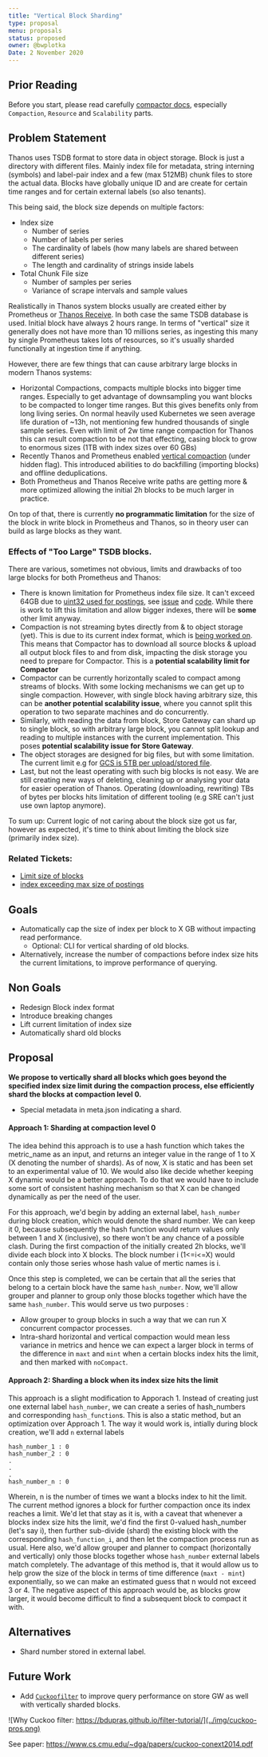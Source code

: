 ```yaml
---
title: "Vertical Block Sharding"
type: proposal
menu: proposals
status: proposed
owner: @bwplotka
Date: 2 November 2020
---
```


## Prior Reading

Before you start, please read carefully [compactor docs](../components/compact.md), especially `Compaction`, `Resource` and `Scalability` parts.

## Problem Statement

Thanos uses TSDB format to store data in object storage. Block is just a directory with different files. Mainly index file for
metadata, string interning (symbols) and label-pair index and a few (max 512MB) chunk files to store the actual data.
Blocks have globally unique ID and are create for certain time ranges and for certain external labels (so also tenants).

This being said, the block size depends on multiple factors:

* Index size
  * Number of series
  * Number of labels per series
  * The cardinality of labels (how many labels are shared between different series)
  * The length and cardinality of strings inside labels
* Total Chunk File size
  * Number of samples per series
  * Variance of scrape intervals and sample values

Realistically in Thanos system blocks usually are created either by Prometheus or [Thanos Receive](../components/receive.md). In both case the same TSDB database is 
used. Initial block have always 2 hours range. In terms of "vertical" size it generally does not have more than 10 millions series, as 
ingesting this many by single Prometheus takes lots of resources, so it's usually sharded functionally at ingestion time if anything.
  
However, there are few things that can cause arbitrary large blocks in modern Thanos systems:

* Horizontal Compactions, compacts multiple blocks into bigger time ranges. Especially to get advantage of downsampling you 
want blocks to be compacted to longer time ranges. But this gives benefits only from long living series. On normal heavily used
Kubernetes we seen average life duration of ~13h, not mentioning few hundred thousands of single sample series. Even with limit
of 2w time range compaction for Thanos this can result compaction to be not that effecting, casing block to grow to enormous sizes (1TB with index
sizes over 60 GBs)
* Recently Thanos and Prometheus enabled [vertical compaction](../components/compact.md#vertical-compactions) (under hidden flag). This introduced
abilities to do backfilling (importing blocks) and offline deduplications.
* Both Prometheus and Thanos Receive write paths are getting more & more optimized allowing the initial 2h blocks to be much larger in practice. 

On top of that, there is currently **no programmatic limitation** for the size of the block in write block in Prometheus and Thanos, so in theory
user can build as large blocks as they want.

### Effects of "Too Large" TSDB blocks.

There are various, sometimes not obvious, limits and drawbacks of too large blocks for both Prometheus and Thanos:

* There is known limitation for Prometheus index file size. It can't exceed 64GB due to [uint32 used for postings](https://grafana.com/blog/2019/10/31/lifting-the-index-size-limit-of-prometheus-with-postings-compression/),
see [issue](https://github.com/thanos-io/thanos/issues/1424) and [code](https://github.com/prometheus/prometheus/blob/3d8826a3d42566684283a9b7f7e812e412c24407/tsdb/index/index.go#L279).
While there is work to lift this limitation and allow bigger indexes, there will be **some** other limit anyway.
* Compaction is not streaming bytes directly from & to object storage (yet). This is due to its current index format, which is [being worked on](https://github.com/thanos-io/thanos/issues/3389).
This means that Compactor has to download all source blocks & upload all output block files to and from disk, impacting the disk storage you need to prepare for Compactor.
This is a **potential scalability limit for Compactor**
* Compactor can be currently horizontally scaled to compact among streams of blocks. With some locking mechanisms we can get up to single compaction.
However, with single block having arbitrary size, this can be **another potential scalability issue**, where you cannot split this operation to two separate machines and do concurrently.
* Similarly, with reading the data from block, Store Gateway can shard up to single block, so with arbitrary large block, you cannot split lookup and reading to multiple
instances with the current implementation. This poses **potential scalability issue for Store Gateway**.
* The object storages are designed for big files, but with some limitation. The current limit e.g for [GCS is 5TB per upload/stored file](https://cloud.google.com/storage/quotas#:~:text=There%20is%20a%20maximum%20size,request%20is%20also%205%20TB).
* Last, but not the least operating with such big blocks is not easy. We are still creating new ways of deleting, cleaning up or analysing your data for
easier operation of Thanos. Operating (downloading, rewriting) TBs of bytes per blocks hits limitation of different tooling (e.g SRE can't just use
own laptop anymore). 

To sum up: Current logic of not caring about the block size got us far, however as expected, it's time to think about limiting the block size (primarily
index size).

### Related Tickets:

* [Limit size of blocks](https://github.com/thanos-io/thanos/issues/3068)
* [index exceeding max size of postings](https://github.com/thanos-io/thanos/issues/1424)

## Goals

* Automatically cap the size of index per block to X GB without impacting read performance.
  * Optional: CLI for vertical sharding of old blocks. 
* Alternatively, increase the number of compactions before index size hits the current limitations, to improve performance of querying.

## Non Goals

* Redesign Block index format 
* Introduce breaking changes
* Lift current limitation of index size
* Automatically shard old blocks

## Proposal

**We propose to vertically shard all blocks which goes beyond the specified index size limit during the compaction process, else efficiently shard the blocks at compaction level 0.**

* Special metadata in meta.json indicating a shard.

#### Approach 1: Sharding at compaction level 0

The idea behind this approach is to use a hash function which takes the metric_name as an input, and returns an integer value in the range of 1 to X (X denoting the number of shards). As of now, X is static and has been set to an experimental value of 10. We would also like decide whether keeping X dynamic would be a better approach. To do that we would have to include some sort of consistent hashing mechanism so that X can be changed dynamically as per the need of the user.

For this approach, we'd begin by adding an external label, `hash_number` during block creation, which would denote the shard number. We can keep it 0, because subsequently the hash function would return values only between 1 and X (inclusive), so there won't be any chance of a possible clash. During the first compaction of the initially created 2h blocks, we'll divide each block into X blocks. The block number i (1<=i<=X) would contain only those series whose hash value of mertic names is i.

Once this step is completed, we can be certain that all the series that belong to a certain block have the same `hash_number`. Now, we'll allow grouper and planner to group only those blocks together which have the same `hash_number`. This would serve us two purposes : 

 * Allow grouper to group blocks in such a way that we can run X concurrent compactor processes.
 * Intra-shard horizontal and vertical compaction would mean less variance in metrics and hence we can expect a larger block in terms of the difference in `maxt` and `mint` when a certain blocks index hits the limit, and then marked with `noCompact`.

#### Approach 2: Sharding a block when its index size hits the limit

This approach is a slight modification to Apporach 1. 
Instead of creating just one external label `hash_number`, we can create a series of hash_numbers and corresponding `hash_function`s.
This is also a static method, but an optimization over Approach 1. 
The way it would work is, intially during block creation, we'll add `n` external labels 
```
hash_number_1 : 0
hash_number_2 : 0
.
.
.
hash_number_n : 0
```
Wherein, n is the number of times we want a blocks index to hit the limit. 
The current method ignores a block for further compaction once its index reaches a limit. We'd let that stay as it is, with a caveat that whenever a blocks index size hits the limit, we'd find the first 0-valued hash_number (let's say i), then further sub-divide (shard) the existing block with the corresponding `hash_function_i`, and then let the compaction process run as usual.
Here also, we'd allow grouper and planner to compact (horizontally and vertically) only those blocks together whose `hash_number` external labels match completely. 
The advantage of this method is, that it would allow us to help grow the size of the block in terms of time difference  (`maxt - mint`) exponentially, so we can make an estimated guess that n would not exceed 3 or 4. 
The negative aspect of this approach would be, as blocks grow larger, it would become difficult to find a subsequent block to compact it with.

## Alternatives

* Shard number stored in external label.

## Future Work

* Add [`Cuckoofilter`](https://github.com/seiflotfy/cuckoofilter) to improve query performance on store GW as well with vertically sharded blocks.

![Why Cuckoo filter: https://bdupras.github.io/filter-tutorial/](../img/cuckoo-pros.png)

See paper: https://www.cs.cmu.edu/~dga/papers/cuckoo-conext2014.pdf
